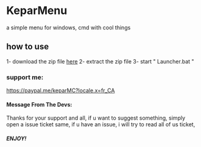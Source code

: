 # KeparMenu
a simple menu for windows, cmd with cool things

## how to use
  1- download the zip file [here](https://github.com/KeparYTbcc/KeparMenu/releases)
  2- extract the zip file
  3- start " Launcher.bat "

### support me:
 https://paypal.me/keparMC?locale.x=fr_CA

#### Message From The Devs:
Thanks for your support and all,
if u want to suggest something, simply open a issue ticket
same, if u have an issue, i will try to read all of us ticket,
##### ENJOY!
